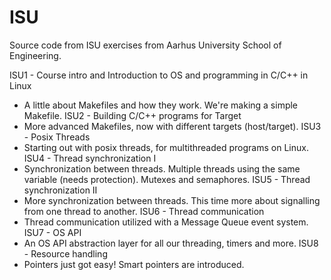# ISU
Source code from ISU exercises from Aarhus University School of Engineering.

ISU1 - Course intro and Introduction to OS and programming in C/C++ in Linux
* A little about Makefiles and how they work. We're making a simple Makefile.
ISU2 - Building C/C++ programs for Target
* More advanced Makefiles, now with different targets (host/target).
ISU3 - Posix Threads
* Starting out with posix threads, for multithreaded programs on Linux.
ISU4 - Thread synchronization I
* Synchronization between threads. Multiple threads using the same variable (needs protection). Mutexes and semaphores.
ISU5 - Thread synchronization II
* More synchronization between threads. This time more about signalling from one thread to another.
ISU6 - Thread communication
* Thread communication utilized with a Message Queue event system.
ISU7 - OS API
* An OS API abstraction layer for all our threading, timers and more.
ISU8 - Resource handling
* Pointers just got easy! Smart pointers are introduced.
